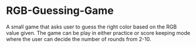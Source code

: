 # RGB-Guessing-Game
A small game that asks user to guess the right color based on the RGB value given. The game can be play in either practice or score keeping mode where the user can decide the number of rounds from 2-10.
